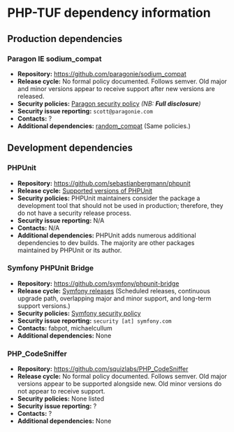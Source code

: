 # PHP-TUF dependency information

## Production dependencies

### Paragon IE sodium_compat
- **Repository:** https://github.com/paragonie/sodium_compat
- **Release cycle:** No formal policy documented. Follows semver. Old major
  and minor versions appear to receive support after new versions are released.
- **Security policies:**
  [Paragon security
  policy](https://github.com/paragonie/random_compat/security/policy)
  *(NB: **Full disclosure**)*
- **Security issue reporting:** `scott@paragonie.com`
- **Contacts:** ?
- **Additional dependencies:** [random_compat](https://github.com/paragonie/random_compat)
  (Same policies.)

## Development dependencies

### PHPUnit
- **Repository:** https://github.com/sebastianbergmann/phpunit
- **Release cycle:** [Supported versions of
  PHPUnit](https://phpunit.de/supported-versions.html)
- **Security policies:** PHPUnit maintainers consider the package a
  development tool that should not be used in production; therefore, they do
  not have a security release process.
- **Security issue reporting:** N/A
- **Contacts:** N/A
- **Additional dependencies:** PHPUnit adds numerous additional dependencies
  to dev builds. The majority are other packages maintained by PHPUnit or its
  author.

### Symfony PHPUnit Bridge
- **Repository:** https://github.com/symfony/phpunit-bridge
- **Release cycle:** [Symfony releases](https://symfony.com/releases)
  (Scheduled releases, continuous upgrade path, overlapping major and minor
  support, and long-term support versions.)
- **Security policies:** [Symfony security
  policy](https://symfony.com/doc/master/contributing/code/security.html)
- **Security issue reporting:** `security [at] symfony.com`
- **Contacts:** fabpot, michaelcullum
- **Additional dependencies:** None

### PHP_CodeSniffer
- **Repository:** https://github.com/squizlabs/PHP_CodeSniffer
- **Release cycle:** No formal policy documented. Follows semver. Old
  major versions appear to be supported alongside new. Old minor versions
  do not appear to receive support.
- **Security policies:** None listed
- **Security issue reporting:** ?
- **Contacts:** ?
- **Additional dependencies:** None

